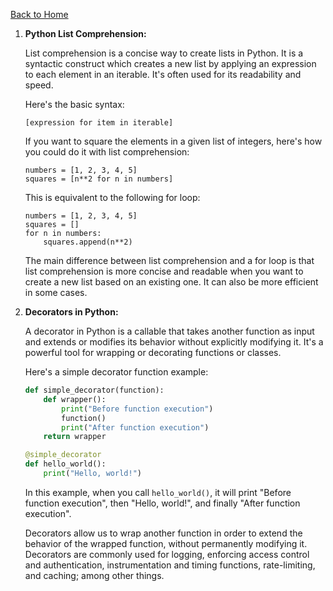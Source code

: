 [Back to Home](../README.md)

1. **Python List Comprehension:**

    List comprehension is a concise way to create lists in Python. It is a syntactic construct which creates a new list by applying an expression to each element in an iterable. It's often used for its readability and speed.

    Here's the basic syntax:
    ```
    [expression for item in iterable]
    ```
    If you want to square the elements in a given list of integers, here's how you could do it with list comprehension:
    ```
    numbers = [1, 2, 3, 4, 5]
    squares = [n**2 for n in numbers]
    ```

    This is equivalent to the following for loop:
    ```
    numbers = [1, 2, 3, 4, 5]
    squares = []
    for n in numbers:
        squares.append(n**2)
    ```
    The main difference between list comprehension and a for loop is that list comprehension is more concise and readable when you want to create a new list based on an existing one. It can also be more efficient in some cases.

2. **Decorators in Python:**

    A decorator in Python is a callable that takes another function as input and extends or modifies its behavior without explicitly modifying it. It's a powerful tool for wrapping or decorating functions or classes.

    Here's a simple decorator function example:
    ```python
    def simple_decorator(function):
        def wrapper():
            print("Before function execution")
            function()
            print("After function execution")
        return wrapper

    @simple_decorator
    def hello_world():
        print("Hello, world!")
    ```

    In this example, when you call `hello_world()`, it will print "Before function execution", then "Hello, world!", and finally "After function execution". 

    Decorators allow us to wrap another function in order to extend the behavior of the wrapped function, without permanently modifying it. Decorators are commonly used for logging, enforcing access control and authentication, instrumentation and timing functions, rate-limiting, and caching; among other things.